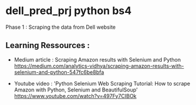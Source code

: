 # dell_pred_prj python bs4

Phase 1 : Scraping the data from Dell website

## Learning Ressources : 

- Medium article : Scraping Amazon results with Selenium and Python 
https://medium.com/analytics-vidhya/scraping-amazon-results-with-selenium-and-python-547fc6be8bfa

- Youtube video : 'Python Selenium Web Scraping Tutorial: How to scrape Amazon with Python, Selenium and BeautifulSoup' 
https://www.youtube.com/watch?v=497Fy7CIBOk


